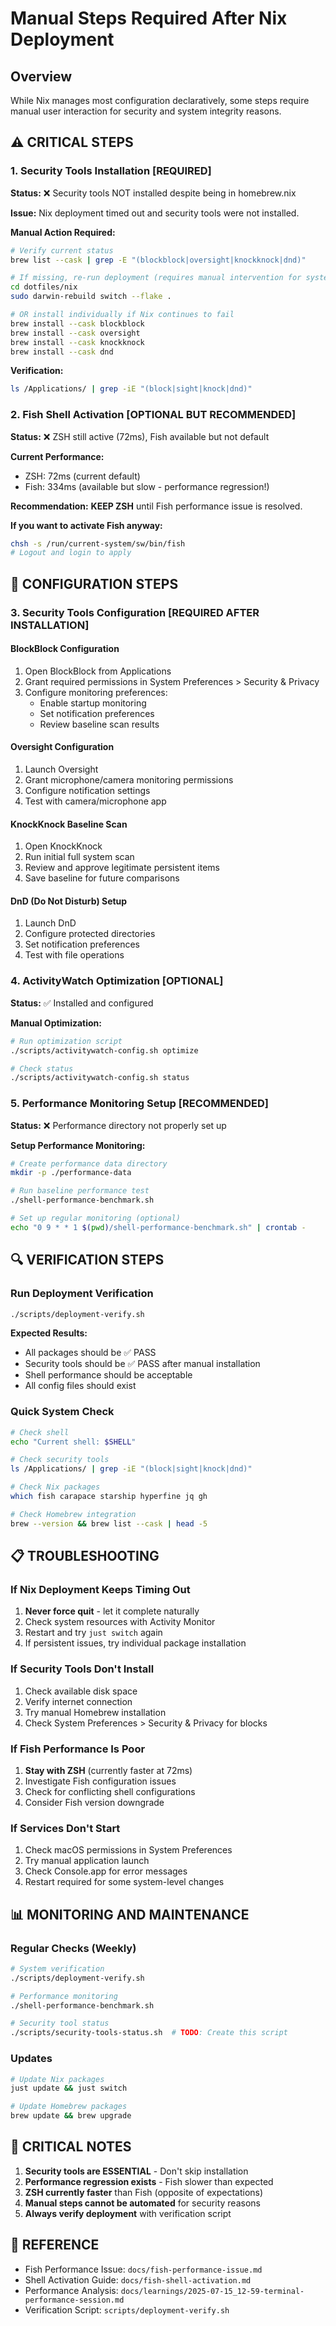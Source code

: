# Manual Steps Required After Nix Deployment

## Overview
While Nix manages most configuration declaratively, some steps require manual user interaction for security and system integrity reasons.

## ⚠️ CRITICAL STEPS

### 1. Security Tools Installation **[REQUIRED]**
**Status:** ❌ Security tools NOT installed despite being in homebrew.nix

**Issue:** Nix deployment timed out and security tools were not installed.

**Manual Action Required:**
```bash
# Verify current status
brew list --cask | grep -E "(blockblock|oversight|knockknock|dnd)"

# If missing, re-run deployment (requires manual intervention for system activation)
cd dotfiles/nix
sudo darwin-rebuild switch --flake .

# OR install individually if Nix continues to fail
brew install --cask blockblock
brew install --cask oversight  
brew install --cask knockknock
brew install --cask dnd
```

**Verification:**
```bash
ls /Applications/ | grep -iE "(block|sight|knock|dnd)"
```

### 2. Fish Shell Activation **[OPTIONAL BUT RECOMMENDED]**
**Status:** ❌ ZSH still active (72ms), Fish available but not default

**Current Performance:**
- ZSH: 72ms (current default)
- Fish: 334ms (available but slow - performance regression!)

**Recommendation:** **KEEP ZSH** until Fish performance issue is resolved.

**If you want to activate Fish anyway:**
```bash
chsh -s /run/current-system/sw/bin/fish
# Logout and login to apply
```

## 🔧 CONFIGURATION STEPS

### 3. Security Tools Configuration **[REQUIRED AFTER INSTALLATION]**

#### BlockBlock Configuration
1. Open BlockBlock from Applications
2. Grant required permissions in System Preferences > Security & Privacy
3. Configure monitoring preferences:
   - Enable startup monitoring
   - Set notification preferences
   - Review baseline scan results

#### Oversight Configuration  
1. Launch Oversight
2. Grant microphone/camera monitoring permissions
3. Configure notification settings
4. Test with camera/microphone app

#### KnockKnock Baseline Scan
1. Open KnockKnock
2. Run initial full system scan
3. Review and approve legitimate persistent items
4. Save baseline for future comparisons

#### DnD (Do Not Disturb) Setup
1. Launch DnD
2. Configure protected directories
3. Set notification preferences
4. Test with file operations

### 4. ActivityWatch Optimization **[OPTIONAL]**
**Status:** ✅ Installed and configured

**Manual Optimization:**
```bash
# Run optimization script
./scripts/activitywatch-config.sh optimize

# Check status
./scripts/activitywatch-config.sh status
```

### 5. Performance Monitoring Setup **[RECOMMENDED]**
**Status:** ❌ Performance directory not properly set up

**Setup Performance Monitoring:**
```bash
# Create performance data directory
mkdir -p ./performance-data

# Run baseline performance test
./shell-performance-benchmark.sh

# Set up regular monitoring (optional)
echo "0 9 * * 1 $(pwd)/shell-performance-benchmark.sh" | crontab -
```

## 🔍 VERIFICATION STEPS

### Run Deployment Verification
```bash
./scripts/deployment-verify.sh
```

**Expected Results:**
- All packages should be ✅ PASS
- Security tools should be ✅ PASS after manual installation
- Shell performance should be acceptable
- All config files should exist

### Quick System Check
```bash
# Check shell
echo "Current shell: $SHELL"

# Check security tools
ls /Applications/ | grep -iE "(block|sight|knock|dnd)"

# Check Nix packages
which fish carapace starship hyperfine jq gh

# Check Homebrew integration
brew --version && brew list --cask | head -5
```

## 📋 TROUBLESHOOTING

### If Nix Deployment Keeps Timing Out
1. **Never force quit** - let it complete naturally
2. Check system resources with Activity Monitor
3. Restart and try `just switch` again
4. If persistent issues, try individual package installation

### If Security Tools Don't Install
1. Check available disk space
2. Verify internet connection
3. Try manual Homebrew installation
4. Check System Preferences > Security & Privacy for blocks

### If Fish Performance Is Poor
1. **Stay with ZSH** (currently faster at 72ms)
2. Investigate Fish configuration issues
3. Check for conflicting shell configurations
4. Consider Fish version downgrade

### If Services Don't Start
1. Check macOS permissions in System Preferences
2. Try manual application launch
3. Check Console.app for error messages
4. Restart required for some system-level changes

## 📊 MONITORING AND MAINTENANCE

### Regular Checks (Weekly)
```bash
# System verification
./scripts/deployment-verify.sh

# Performance monitoring
./shell-performance-benchmark.sh

# Security tool status
./scripts/security-tools-status.sh  # TODO: Create this script
```

### Updates
```bash
# Update Nix packages
just update && just switch

# Update Homebrew packages
brew update && brew upgrade
```

## 🚨 CRITICAL NOTES

1. **Security tools are ESSENTIAL** - Don't skip installation
2. **Performance regression exists** - Fish slower than expected
3. **ZSH currently faster** than Fish (opposite of expectations)
4. **Manual steps cannot be automated** for security reasons
5. **Always verify deployment** with verification script

## 📖 REFERENCE

- Fish Performance Issue: `docs/fish-performance-issue.md`
- Shell Activation Guide: `docs/fish-shell-activation.md`
- Performance Analysis: `docs/learnings/2025-07-15_12-59-terminal-performance-session.md`
- Verification Script: `scripts/deployment-verify.sh`